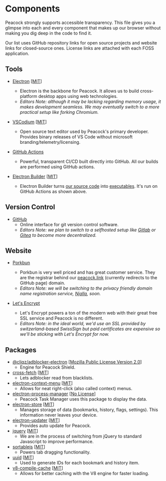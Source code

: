 # Components

Peacock strongly supports accessible transparency. This file gives you a glimpse into each and every component that makes up our browser without making you dig deep in the code to find it.

Our list uses GitHub repository links for open source projects and website links for closed-source ones. License links are attached with each FOSS application.

## Tools

- [Electron](https://github.com/electron/electron) [[MIT](https://github.com/electron/electron/blob/master/LICENSE)]
  - Electron is the backbone for Peacock. It allows us to build cross-platform desktop apps using web technologies.
  - *Editors Note: although it may be lacking regarding memory usage, it makes development seamless. We may eventually switch to a more practical setup like forking Chromium.* 

- [VSCodium](https://github.com/VSCodium/vscodium) [[MIT](https://github.com/VSCodium/vscodium/blob/master/LICENSE)]
  - Open source text editor used by Peacock's primary developer. Provides binary releases of VS Code without microsoft branding/telemetry/licensing.

- [GitHub Actions](https://github.com/features/actions)
  - Powerful, transparent CI/CD built directly into GitHub. All our builds are performed using GitHub actions.

- [Electron Builder](https://github.com/electron-userland/electron-builder) [[MIT](https://github.com/electron-userland/electron-builder/blob/master/LICENSE)]
  - Electron Builder turns [our source code](https://github.com/peacockweb/peacock) into [executables](https://github.com/peacockweb/peacock/releases). It's run on GitHub Actions as shown above.

## Version Control

- [GitHub](https://github.com/)
  - Online interface for git version control software.
  - *Editors Note: we plan to switch to a selfhosted setup like [Gitlab](https://gitlab.com) or [Gitea](https://gitea.io) to become more decentralized.*

## Website

- [Porkbun](https://porkbun.com/)
  - Porkbun is very well priced and has great customer service. They are the registrar behind our [peacock.link](https://peacock.link) (currently redirects to the GitHub page) domain.
  - *Editors Note: we will be switching to the privacy friendly domain name registration service, [Njalla](https://njal.la), soon.*

- [Let's Encrypt](https://letsencrypt.org/)
  - Let's Encrypt powers a ton of the modern web with their great free SSL service and Peacock is no different.
  - *Editors Note: in the ideal world, we'd use an SSL provided by switzerland-based SwissSign but paid certificates are expensive so we'll be sticking with Let's Encrypt for now.*

## Packages

- [@cliqz/adblocker-electron](https://github.com/cliqz-oss/adblocker/tree/master/packages/adblocker-electron) [[Mozilla Public License Version 2.0](https://github.com/cliqz-oss/adblocker/blob/master/packages/adblocker-electron/LICENSE)]
  - Engine for Peacock Shield.
- [cross-fetch](https://github.com/lquixada/cross-fetch) [[MIT](https://github.com/lquixada/cross-fetch/blob/master/LICENSE)]
  - Lets adblocker read from blacklists.
- [electron-context-menu](https://github.com/sindresorhus/electron-context-menu) [[MIT](https://github.com/sindresorhus/electron-context-menu/blob/master/license)]
  - Allows for neat right-click (also called context) menus.
- [electron-process-manager](https://github.com/getstation/electron-process-manager) [[No License](https://choosealicense.com/no-permission/)]
  - Peacock Task Manager uses this package to display the data.
- [electron-store](https://github.com/sindresorhus/electron-store) [[MIT](https://github.com/sindresorhus/electron-store/blob/master/license)]
  - Manages storage of data (bookmarks, history, flags, settings). This information never leaves your device.
- [electron-updater](https://github.com/electron-userland/electron-builder) [[MIT](https://github.com/electron-userland/electron-builder/blob/master/LICENSE)]
  - Provides auto update for Peacock.
- [jquery](https://github.com/jquery/jquery) [[MIT](https://github.com/jquery/jquery/blob/master/LICENSE.txt)]
  - We are in the process of switching from jQuery to standard Javascript to improve performance.
- [sortablejs](https://github.com/SortableJS/Sortable) [[MIT](https://github.com/SortableJS/Sortable/blob/master/LICENSE)]
  - Powers tab dragging functionality.
- [uuid](https://github.com/uuidjs/uuid) [[MIT](https://github.com/uuidjs/uuid/blob/master/LICENSE.md)]
  - Used to generate IDs for each bookmark and history item.
- [v8-compile-cache](https://github.com/zertosh/v8-compile-cache) [[MIT](https://github.com/zertosh/v8-compile-cache/blob/master/LICENSE)]
  - Allows for better caching with the V8 engine for faster loading.
